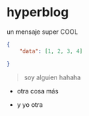 # hyperblog

un mensaje super COOL
```json
{
    "data": [1, 2, 3, 4]

}
```


> soy alguien hahaha

* otra cosa más

* y yo otra
